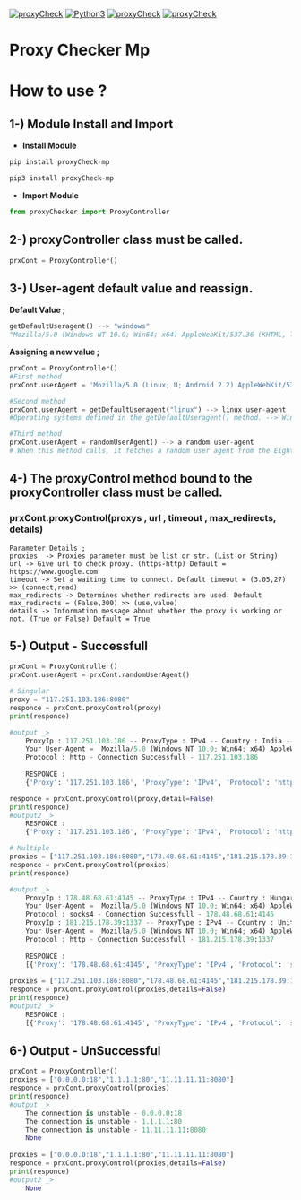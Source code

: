 [![proxyCheck](https://img.shields.io/pypi/v/proxyCheck-mp?style=for-the-badge)](https://pypi.org/project/proxyCheck-mp/)
[![Python3](https://img.shields.io/pypi/pyversions/proxyCheck-mp?style=for-the-badge)](https://www.python.org/downloads/release/python-396/)
[![proxyCheck](https://img.shields.io/github/languages/code-size/IMaresaLI/Proxy_Checker?style=for-the-badge)](https://pypi.org/project/proxyCheck-mp/)
[![proxyCheck](https://img.shields.io/pypi/l/proxyCheck-mp?style=for-the-badge)](https://github.com/IMaresaLI/Proxy_Checker/blob/lastversion/LICENSE)

# Proxy Checker Mp

# How to use ?

## 1-) Module Install and Import
 - **Install Module**
```python
pip install proxyCheck-mp
```
```python
pip3 install proxyCheck-mp
```
- **Import Module**
```python
from proxyChecker import ProxyController
```
## 2-) proxyController class must be called.
```python
prxCont = ProxyController()
```
## 3-) User-agent default value and reassign.

**Default Value ;**
```python
getDefaultUseragent() --> "windows" 
"Mozilla/5.0 (Windows NT 10.0; Win64; x64) AppleWebKit/537.36 (KHTML, like Gecko) Chrome/92.0.4515.131 Safari/537.36"
```
**Assigning a new value ;**
```python
prxCont = ProxyController()
#First method
prxCont.userAgent = 'Mozilla/5.0 (Linux; U; Android 2.2) AppleWebKit/533.1 (KHTML, like Gecko) Version/4.0 Mobile Safari/533.1'

#Second method
prxCont.userAgent = getDefaultUseragent("linux") --> linux user-agent
#Operating systems defined in the getDefaultUseragent() method. --> Windows,Linux,Macos,Android,Iphone,Ipad,Ipod

#Third method
prxCont.userAgent = randomUserAgent() --> a random user-agent
# When this method calls, it fetches a random user agent from the Eight Thousand-element list.
```
## 4-) The proxyControl method bound to the proxyController class must be called.
### prxCont.proxyControl(proxys , url , timeout , max_redirects, details)
```
Parameter Details ;
proxies  -> Proxies parameter must be list or str. (List or String)
url	-> Give url to check proxy. (https-http) Default = https://www.google.com
timeout -> Set a waiting time to connect. Default timeout = (3.05,27) >> (connect,read)
max_redirects -> Determines whether redirects are used. Default max_redirects = (False,300) >> (use,value)
details -> Information message about whether the proxy is working or not. (True or False) Default = True
```
## 5-) Output - Successfull
```python
prxCont = ProxyController()
prxCont.userAgent = prxCont.randomUserAgent()

# Singular
proxy = "117.251.103.186:8080"
responce = prxCont.proxyControl(proxy)
print(responce)

#output _> 
	ProxyIp : 117.251.103.186 -- ProxyType : IPv4 -- Country : India -- Region : Chandigarh -- AvagereTimeOut : 1.26sn
	Your User-Agent =  Mozilla/5.0 (Windows NT 10.0; Win64; x64) AppleWebKit/537.36 (KHTML, like Gecko) Chrome/92.0.4515.131 Safari/537.36
	Protocol : http - Connection Successfull - 117.251.103.186
	
	RESPONCE :
	{'Proxy': '117.251.103.186', 'ProxyType': 'IPv4', 'Protocol': 'http', 'Country': 'India', 'Region': 'Chandigarh', 'AvagereTimeOut': 1.2850966453552246, 'Color': '\x1b[38;5;112m', 'user-agent': 'Mozilla/5.0 (Windows NT 10.0; Win64; x64) AppleWebKit/537.36 (KHTML, like Gecko) Chrome/92.0.4515.131 Safari/537.36'}

responce = prxCont.proxyControl(proxy,detail=False)
print(responce)
#output2 _>
	RESPONCE :
	{'Proxy': '117.251.103.186', 'ProxyType': 'IPv4', 'Protocol': 'http', 'Country': 'India', 'Region': 'Chandigarh', 'AvagereTimeOut': 1.2850966453552246, 'Color': '\x1b[38;5;112m', 'user-agent': 'Mozilla/5.0 (Windows NT 10.0; Win64; x64) AppleWebKit/537.36 (KHTML, like Gecko) Chrome/92.0.4515.131 Safari/537.36'}

# Multiple
proxies = ["117.251.103.186:8080","178.48.68.61:4145","181.215.178.39:1337"]
responce = prxCont.proxyControl(proxies)
print(responce)

#output _> 
	ProxyIp : 178.48.68.61:4145 -- ProxyType : IPv4 -- Country : Hungary -- Region : Western Transdanubia -- AvagereTimeOut : 0.89sn      
	Your User-Agent =  Mozilla/5.0 (Windows NT 10.0; Win64; x64) AppleWebKit/537.36 (KHTML, like Gecko) Chrome/92.0.4515.131 Safari/537.36
	Protocol : socks4 - Connection Successfull - 178.48.68.61:4145
	ProxyIp : 181.215.178.39:1337 -- ProxyType : IPv4 -- Country : United Arab Emirates -- Region : Abu Dhabi Emirate -- AvagereTimeOut : 0.67sn
	Your User-Agent =  Mozilla/5.0 (Windows NT 10.0; Win64; x64) AppleWebKit/537.36 (KHTML, like Gecko) Chrome/92.0.4515.131 Safari/537.36      
	Protocol : http - Connection Successfull - 181.215.178.39:1337
	
	RESPONCE :
	[{'Proxy': '178.48.68.61:4145', 'ProxyType': 'IPv4', 'Protocol': 'socks4', 'Country': 'Hungary', 'Region': 'Western Transdanubia', 'AvagereTimeOut': 0.8949407736460367, 'Color': '\x1b[38;5;112m', 'user-agent': 'Mozilla/5.0 (Windows NT 10.0; Win64; x64) AppleWebKit/537.36 (KHTML, like Gecko) Chrome/92.0.4515.131 Safari/537.36'}, {'Proxy': '181.215.178.39:1337', 'ProxyType': 'IPv4', 'Protocol': 'http', 'Country': 'United Arab Emirates', 'Region': 'Abu Dhabi Emirate', 'AvagereTimeOut': 0.6718703111012777, 'Color': '\x1b[38;5;112m', 'user-agent': 'Mozilla/5.0 (Windows NT 10.0; Win64; x64) AppleWebKit/537.36 (KHTML, like Gecko) Chrome/92.0.4515.131 Safari/537.36'}]
	
proxies = ["117.251.103.186:8080","178.48.68.61:4145","181.215.178.39:1337"]
responce = prxCont.proxyControl(proxies,details=False)
print(responce)
#output2 _>
	RESPONCE :
	[{'Proxy': '178.48.68.61:4145', 'ProxyType': 'IPv4', 'Protocol': 'socks4', 'Country': 'Hungary', 'Region': 'Western Transdanubia', 'AvagereTimeOut': 0.8949407736460367, 'Color': '\x1b[38;5;112m', 'user-agent': 'Mozilla/5.0 (Windows NT 10.0; Win64; x64) AppleWebKit/537.36 (KHTML, like Gecko) Chrome/92.0.4515.131 Safari/537.36'}, {'Proxy': '181.215.178.39:1337', 'ProxyType': 'IPv4', 'Protocol': 'http', 'Country': 'United Arab Emirates', 'Region': 'Abu Dhabi Emirate', 'AvagereTimeOut': 0.6718703111012777, 'Color': '\x1b[38;5;112m', 'user-agent': 'Mozilla/5.0 (Windows NT 10.0; Win64; x64) AppleWebKit/537.36 (KHTML, like Gecko) Chrome/92.0.4515.131 Safari/537.36'}]

```
## 6-) Output - UnSuccessful
```python
prxCont = ProxyController()
proxies = ["0.0.0.0:18","1.1.1.1:80","11.11.11.11:8080"]
responce = prxCont.proxyControl(proxies)
print(responce)
#output _> 
	The connection is unstable - 0.0.0.0:18
	The connection is unstable - 1.1.1.1:80
	The connection is unstable - 11.11.11.11:8080
	None
	
proxies = ["0.0.0.0:18","1.1.1.1:80","11.11.11.11:8080"]
responce = prxCont.proxyControl(proxies,details=False)
print(responce)
#output2 _>
	None
```
